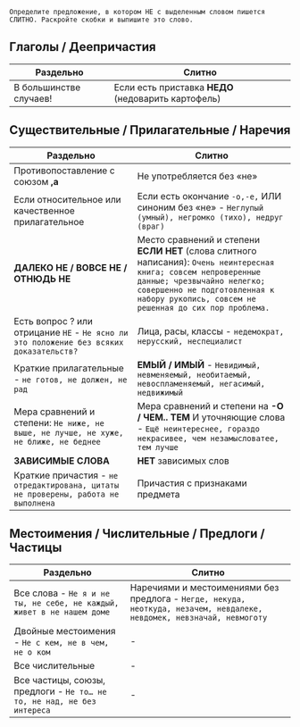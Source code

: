 ```
Определите предложение, в котором НЕ с выделенным словом пишется СЛИТНО. Раскройте скобки и выпишите это слово.
```

## Глаголы / Деепричастия
| Раздельно | Слитно |
| -------- | ----- |
| В большинстве случаев! | Если есть приставка **НЕДО** (недоварить картофель) |

## Существительные / Прилагательные / Наречия
| Раздельно | Слитно |
| -------- | ----- |
| Противопоставление с союзом **,а** | Не употребляется без «не» |
| Если относительное или качественное прилагательное |  Если есть окончание `-о,-е,` ИЛИ синоним без «не» - `Неглупый (умный), негромко (тихо), недруг (враг)` |
| **ДАЛЕКО НЕ / ВОВСЕ НЕ / ОТНЮДЬ НЕ** | Место сравнений и степени **ЕСЛИ НЕТ** (слова слитного написания): `Очень неинтересная книга; совсем непроверенные данные; чрезвычайно нелегко; совершенно не подготовленная к набору рукопись, совсем не решенная до сих пор проблема.` |
| Есть вопрос ? или отрицание `НЕ` - `Не ясно ли это положение без всяких доказательств?` |  Лица, расы, классы - `недемократ, нерусский, неспециалист`
| Краткие прилагательные - `не готов, не должен, не рад` | **ЕМЫЙ / ИМЫЙ** - `Невидимый, невменяемый, необитаемый, невоспламеняемый, негасимый, недвижимый` |
| Мера сравнений и степени: `Не ниже, не выше, не лучше, не хуже, не ближе, не беднее` | Мера сравнений и степени на **-О / ЧЕМ.. ТЕМ** И уточняющие слова - `Ещё неинтереснее, гораздо некрасивее, чем незамысловатее, тем лучше`
| **ЗАВИСИМЫЕ СЛОВА** | **НЕТ** зависимых слов
| Краткие причастия - `не отредактирована, цитаты не проверены, работа не выполнена` | Причастия с признаками предмета |

## Местоимения / Числительные / Предлоги / Частицы
| Раздельно | Слитно |
| -------- | ----- |
| Все слова - `Не я и не ты, не себе, не каждый, живет в не нашем доме` | Наречиями и местоимениями без предлога - `Негде, некуда, неоткуда, незачем, невдалеке, невдомек, невзначай, невмоготу`
| Двойные местоимения - `Не с кем, не в чем, не о ком` | - |
| Все числительные | - | 
| Все частицы, союзы, предлоги - `Не то… не то, не над, не без интереса` | - |
